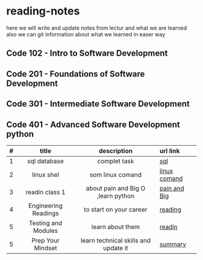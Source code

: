 # reading-notes

here we will write and update notes from lectur and what we are learned 
also we can git information about what we learned in easer way 

## Code 102 - Intro to Software Development

## Code 201 - Foundations of Software Development

## Code 301 - Intermediate Software Development

## Code 401 - Advanced Software Development python

| #| title | description  | url link |
|-:|:-----:|:------------:|:---------|
|1 |sql database | complet task | [sql](https://github.com/AbdelrahmanElatrash/reading-notes/tree/main/sql_database)|
|2 |linux shel| som linux comand| [linux comand](https://github.com/AbdelrahmanElatrash/reading-notes/tree/main/terminal_comand)|
|3 |readin class 1|about pain and Big O ,learn python|[pain and Big](./sql_database/sql/)|
|4 |Engineering Readings|to start on your career|[reading](./Engineering_Readings/Engineering_Readings.md)|
|5 |Testing and Modules|learn about them|[readin](./testing_and_modules/reading.md) |
|5 |Prep Your Mindset|learn technical skills and update it|[summary](./prep_your_mindset/prep_your_mindset.md)